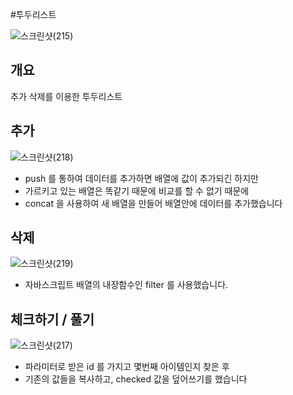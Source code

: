 #투두리스트

![스크린샷(215)](https://user-images.githubusercontent.com/59378967/83992579-bc204080-a98b-11ea-9378-0102bc5b460b.png)


## 개요
추가 삭제를 이용한 투두리스트

## 추가
![스크린샷(218)](https://user-images.githubusercontent.com/59378967/83992971-035b0100-a98d-11ea-9bef-ce10faa05fe6.png)

- push 를 통하여 데이터를 추가하면 배열에 값이 추가되긴 하지만
- 가르키고 있는 배열은 똑같기 때문에 비교를 할 수 없기 때문에
- concat 을 사용하여 새 배열을 만들어 배열안에 데이터를 추가했습니다

## 삭제
![스크린샷(219)](https://user-images.githubusercontent.com/59378967/83992918-dc043400-a98c-11ea-8d16-3edd10ce0d1b.png)

- 자바스크립트 배열의 내장함수인 filter 를 사용했습니다. 
 
## 체크하기 / 풀기

![스크린샷(217)](https://user-images.githubusercontent.com/59378967/83992706-220cc800-a98c-11ea-88b9-6f9e238cce91.png)

- 파라미터로 받은 id 를 가지고 몇번째 아이템인지 찾은 후 
- 기존의 값들을 복사하고, checked 값을 덮어쓰기를 했습니다
